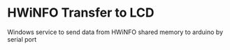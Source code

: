 # HWiNFO Transfer to LCD
Windows service to send data from HWiNFO shared memory to arduino by serial port
